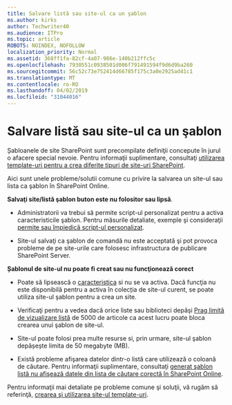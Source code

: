 ```yaml
---
title: Salvare listă sau site-ul ca un şablon
ms.author: kirks
author: Techwriter40
ms.audience: ITPro
ms.topic: article
ROBOTS: NOINDEX, NOFOLLOW
localization_priority: Normal
ms.assetid: 368ff1fa-82cf-4a07-986e-140b212ffc5c
ms.openlocfilehash: 7930551c0938501d006f791491594f9d6d9ba260
ms.sourcegitcommit: 56c52c73e752414d66785f175c3a0e2925ad41c1
ms.translationtype: MT
ms.contentlocale: ro-RO
ms.lasthandoff: 04/02/2019
ms.locfileid: "31044016"
---
```

# <a name="save-site-or-list-as-a-template"></a>Salvare listă sau site-ul ca un şablon

Șabloanele de site SharePoint sunt precompilate definiţii concepute în jurul o afacere special nevoie. Pentru informaţii suplimentare, consultaţi [utilizarea template-uri pentru a crea diferite tipuri de site-uri SharePoint](https://support.office.com/en-us/article/using-templates-to-create-different-kinds-of-sharepoint-sites-449eccec-ff99-4cf3-b62e-dcfee37e8da4).

Aici sunt unele probleme/solutii comune cu privire la salvarea un site-ul sau lista ca şablon în SharePoint Online.

**Salvaţi site/listă şablon buton este nu folositor sau lipsă**. 

- Administratorii va trebui să permite script-ul personalizat pentru a activa caracteristicile şablon. Pentru măsurile detaliate, exemple şi consideraţii [permite sau împiedică script-ul personalizat](https://docs.microsoft.com/en-us/sharepoint/allow-or-prevent-custom-script).


- Site-ul salvaţi ca şablon de comandă nu este acceptată şi pot provoca probleme de pe site-urile care folosesc infrastructura de publicare SharePoint Server.


**Șablonul de site-ul nu poate fi creat sau nu funcţionează corect**

- Poate să lipsească o [caracteristica](https://social.technet.microsoft.com/wiki/contents/articles/14423.sharepoint-2013-existing-features-guid.aspx) si nu se va activa. Dacă funcţia nu este disponibilă pentru a activa în colecția de site-ul curent, se poate utiliza site-ul şablon pentru a crea un site.


- Verificaţi pentru a vedea dacă orice liste sau biblioteci depăşi [Prag limită de vizualizare listă](https://support.office.com/en-us/article/Manage-large-lists-and-libraries-in-SharePoint-B8588DAE-9387-48C2-9248-C24122F07C59) de 5000 de articole ca acest lucru poate bloca crearea unui şablon de site-ul.


- Site-ul poate folosi prea multe resurse si, prin urmare, site-ul şablon depășește limita de 50 megabyte (MB).


- Există probleme afişarea datelor dintr-o listă care utilizează o coloană de căutare. Pentru informaţii suplimentare, consultaţi [generat şablon listă nu afişează datele din lista de căutare corectă în SharePoint Online](https://support.office.com/en-us/article/template-generated-list-doesn-t-display-correct-data-for-a-column-in-sharepoint-online-20430b62-e40c-4f6f-8889-aa24e80d605a).


Pentru informaţii mai detaliate pe probleme comune şi soluţii, vă rugăm să referinţă, [crearea şi utilizarea site-ul template-uri](https://support.office.com/en-us/article/Create-and-use-site-templates-60371B0F-00E0-4C49-A844-34759EBDD989).

